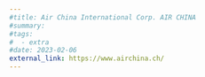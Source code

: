 ```yaml
---
#title: Air China International Corp. AIR CHINA
#summary:
#tags:
#  - extra
#date: 2023-02-06
external_link: https://www.airchina.ch/‎
---
```


